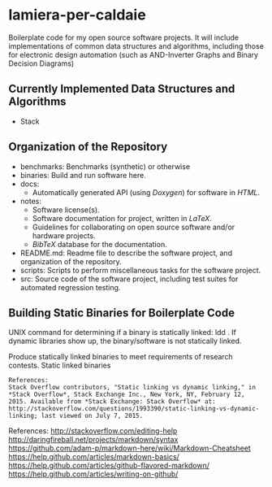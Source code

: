 # lamiera-per-caldaie


Boilerplate code for my open source software projects. It will include implementations of common data structures and algorithms, including those for electronic design automation (such as AND-Inverter Graphs and Binary Decision Diagrams)



## Currently Implemented Data Structures and Algorithms
- Stack













## Organization of the Repository
- benchmarks: Benchmarks (synthetic) or otherwise
- binaries: Build and run software here.
- docs:
	* Automatically generated API (using *Doxygen*) for software in *HTML*.
- notes:
	* Software license(s).
	* Software documentation for project, written in *LaTeX*.
	* Guidelines for collaborating on open source software and/or hardware projects.
	* *BibTeX* database for the documentation.
- README.md: Readme file to describe the software project, and organization of the repository.
- scripts: Scripts to perform miscellaneous tasks for the software project.
- src: Source code of the software project, including test suites for automated regression testing.







## Building Static Binaries for Boilerplate Code

UNIX command for determining if a binary is statically linked: ldd <binary>. If dynamic libraries show up, the binary/software is not statically linked. 

Produce statically linked binaries to meet requirements of research contests.
Static linked binaries 




	References:
	Stack Overflow contributors, "Static linking vs dynamic linking," in *Stack Overflow*, Stack Exchange Inc., New York, NY, February 12, 2015. Available from *Stack Exchange: Stack Overflow* at: http://stackoverflow.com/questions/1993390/static-linking-vs-dynamic-linking; last viewed on July 7, 2015.






References:
http://stackoverflow.com/editing-help
http://daringfireball.net/projects/markdown/syntax
https://github.com/adam-p/markdown-here/wiki/Markdown-Cheatsheet
https://help.github.com/articles/markdown-basics/
https://help.github.com/articles/github-flavored-markdown/
https://help.github.com/articles/writing-on-github/
